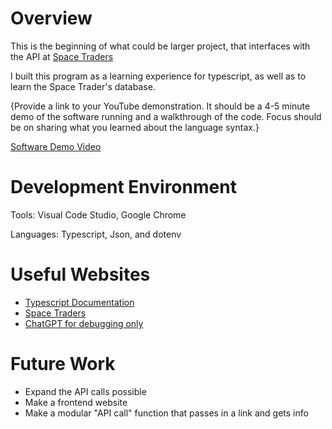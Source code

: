 # Overview

This is the beginning of what could be larger project, that interfaces with the API at [Space Traders](https://spacetraders.io/)

I built this program as a learning experience for typescript, as well as to learn the Space Trader's database.

{Provide a link to your YouTube demonstration. It should be a 4-5 minute demo of the software running and a walkthrough of the code. Focus should be on sharing what you learned about the language syntax.}

[Software Demo Video](http://youtube.link.goes.here)

# Development Environment

Tools: Visual Code Studio, Google Chrome

Languages: Typescript, Json, and dotenv

# Useful Websites

- [Typescript Documentation](https://www.typescriptlang.org/)
- [Space Traders](https://spacetraders.io/)
- [ChatGPT for debugging only](https://chat.openai.com/)

# Future Work

- Expand the API calls possible
- Make a frontend website
- Make a modular "API call" function that passes in a link and gets info